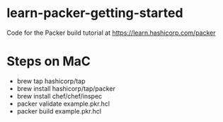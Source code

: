# learn-packer-getting-started
Code for the Packer build tutorial at https://learn.hashicorp.com/packer

# Steps on MaC
- brew tap hashicorp/tap
- brew install hashicorp/tap/packer
- brew install chef/chef/inspec
- packer validate example.pkr.hcl 
- packer build example.pkr.hcl 
